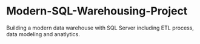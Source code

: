 # Modern-SQL-Warehousing-Project
Building a modern data warehouse with SQL Server including ETL process, data modeling and anatlytics.
